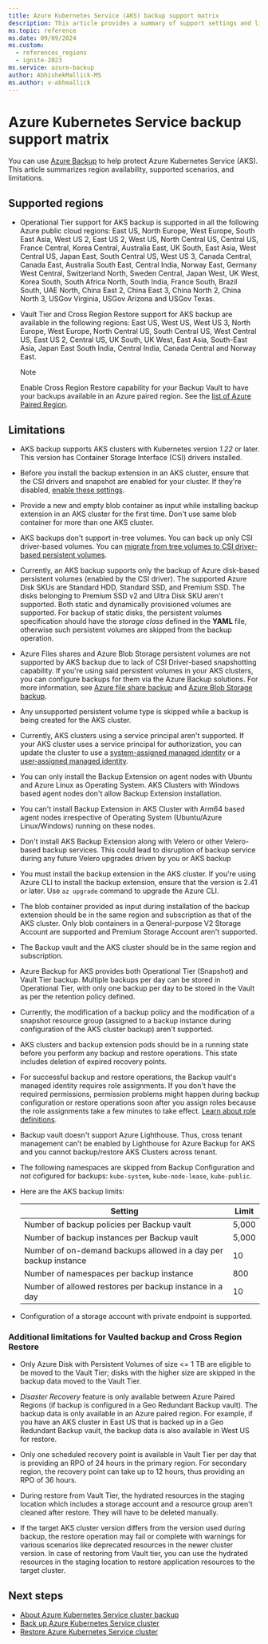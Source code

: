 ```yaml
---
title: Azure Kubernetes Service (AKS) backup support matrix
description: This article provides a summary of support settings and limitations of Azure Kubernetes Service (AKS) backup.
ms.topic: reference
ms.date: 09/09/2024
ms.custom:
  - references_regions
  - ignite-2023
ms.service: azure-backup
author: AbhishekMallick-MS
ms.author: v-abhmallick
---
```


# Azure Kubernetes Service backup support matrix

You can use [Azure Backup](./backup-overview.md) to help protect Azure Kubernetes Service (AKS). This article summarizes region availability, supported scenarios, and limitations.

## Supported regions

- Operational Tier support for AKS backup is supported in all the following Azure public cloud regions: East US, North Europe, West Europe, South East Asia, West US 2, East US 2, West US, North Central US, Central US, France Central, Korea Central, Australia East, UK South, East Asia, West Central US, Japan East, South Central US, West US 3, Canada Central, Canada East, Australia South East, Central India, Norway East, Germany West Central, Switzerland North, Sweden Central, Japan West, UK West, Korea South, South Africa North, South India, France South, Brazil South, UAE North, China East 2, China East 3, China North 2, China North 3, USGov Virginia, USGov Arizona and USGov Texas.

- Vault Tier and Cross Region Restore support for AKS backup are available in the following regions: East US, West US, West US 3, North Europe, West Europe, North Central US, South Central US, West Central US, East US 2, Central US, UK South, UK West, East Asia, South-East Asia, Japan East South India, Central India, Canada Central and Norway East.


  >[!Note]
  >Enable Cross Region Restore capability for your Backup Vault to have your backups available in an Azure paired region. See the [list of Azure Paired Region](../reliability/cross-region-replication-azure.md#azure-paired-regions).

## Limitations

- AKS backup supports AKS clusters with Kubernetes version *1.22* or later. This version has Container Storage Interface (CSI) drivers installed.

- Before you install the backup extension in an AKS cluster, ensure that the CSI drivers and snapshot are enabled for your cluster. If they're disabled, [enable these settings](/azure/aks/csi-storage-drivers#enable-csi-storage-drivers-on-an-existing-cluster).

- Provide a new and empty blob container as input while installing backup extension in an AKS cluster for the first time. Don't use same blob container for more than one AKS cluster. 

- AKS backups don't support in-tree volumes. You can back up only CSI driver-based volumes. You can [migrate from tree volumes to CSI driver-based persistent volumes](/azure/aks/csi-migrate-in-tree-volumes).

- Currently, an AKS backup supports only the backup of Azure disk-based persistent volumes (enabled by the CSI driver). The supported Azure Disk SKUs are Standard HDD, Standard SSD, and Premium SSD. The disks belonging to Premium SSD v2 and Ultra Disk SKU aren't supported. Both static and dynamically provisioned volumes are supported. For backup of static disks, the persistent volumes specification should have the *storage class* defined in the **YAML** file, otherwise such persistent volumes are skipped from the backup operation.

- Azure Files shares and Azure Blob Storage persistent volumes are not supported by AKS backup due to lack of CSI Driver-based snapshotting capability. If you're using said persistent volumes in your AKS clusters, you can configure backups for them via the Azure Backup solutions. For more information, see [Azure file share backup](azure-file-share-backup-overview.md) and [Azure Blob Storage backup](blob-backup-overview.md).

- Any unsupported persistent volume type is skipped while a backup is being created for the AKS cluster.

- Currently, AKS clusters using a service principal aren't supported. If your AKS cluster uses a service principal for authorization, you can update the cluster to use a [system-assigned managed identity](/azure/aks/use-managed-identity#update-an-existing-aks-cluster-to-use-a-system-assigned-managed-identity) or a [user-assigned managed identity](/azure/aks/use-managed-identity#update-an-existing-cluster-to-use-a-user-assigned-managed-identity).

- You can only install the Backup Extension on agent nodes with Ubuntu and Azure Linux as Operating System. AKS Clusters with Windows based agent nodes don't allow Backup Extension installation.

- You can't install Backup Extension in AKS Cluster with Arm64 based agent nodes irrespective of Operating System (Ubuntu/Azure Linux/Windows) running on these nodes.

- Don't install AKS Backup Extension along with Velero or other Velero-based backup services. This could lead to disruption of backup service during any future Velero upgrades driven by you or AKS backup  

- You must install the backup extension in the AKS cluster. If you're using Azure CLI to install the backup extension, ensure that the version is 2.41 or later. Use `az upgrade` command to upgrade the Azure CLI.

- The blob container provided as input during installation of the backup extension should be in the same region and subscription as that of the AKS cluster. Only blob containers in a General-purpose V2 Storage Account are supported and Premium Storage Account aren't supported.   

- The Backup vault and the AKS cluster should be in the same region and subscription.

- Azure Backup for AKS provides both Operational Tier (Snapshot) and Vault Tier backup. Multiple backups per day can be stored in Operational Tier, with only one backup per day to be stored in the Vault as per the retention policy defined.

- Currently, the modification of a backup policy and the modification of a snapshot resource group (assigned to a backup instance during configuration of the AKS cluster backup) aren't supported.

- AKS clusters and backup extension pods should be in a running state before you perform any backup and restore operations. This state includes deletion of expired recovery points.

- For successful backup and restore operations, the Backup vault's managed identity requires role assignments. If you don't have the required permissions, permission problems might happen during backup configuration or restore operations soon after you assign roles because the role assignments take a few minutes to take effect. [Learn about role definitions](azure-kubernetes-service-cluster-backup-concept.md#required-roles-and-permissions).

- Backup vault doesn't support Azure Lighthouse. Thus, cross tenant management can't be enabled by Lighthouse for Azure Backup for AKS and you cannot backup/restore AKS Clusters across tenant.

- The following namespaces are skipped from Backup Configuration and not cofigured for backups: `kube-system`, `kube-node-lease`, `kube-public`.

- Here are the AKS backup limits:

  | Setting | Limit |
  | --- | --- |
  | Number of backup policies per Backup vault | 5,000 |
  | Number of backup instances per Backup vault | 5,000 |
  | Number of on-demand backups allowed in a day per backup instance | 10 |
  | Number of namespaces per backup instance | 800 | 
  | Number of allowed restores per backup instance in a day | 10 |

- Configuration of a storage account with private endpoint is supported.

### Additional limitations for Vaulted backup and Cross Region Restore

- Only Azure Disk with Persistent Volumes of size <= 1 TB are eligible to be moved to the Vault Tier; disks with the higher size are skipped in the backup data moved to the Vault Tier. 

- *Disaster Recovery* feature is only available between Azure Paired Regions (if backup is configured in a Geo Redundant Backup vault). The backup data is only available in an Azure paired region. For example, if you have an AKS cluster in East US that is backed up in a Geo Redundant Backup vault, the backup data is also available in West US for restore.

- Only one scheduled recovery point is available in Vault Tier per day that is providing an RPO of 24 hours in the primary region. For secondary region, the recovery point can take up to 12 hours, thus providing an RPO of 36 hours.

- During restore from Vault Tier, the hydrated resources in the staging location which includes a storage account and a resource group aren't cleaned after restore. They will have to be deleted manually.

- If the target AKS cluster version differs from the version used during backup, the restore operation may fail or complete with warnings for various scenarios like deprecated resources in the newer cluster version. In case of restoring from Vault tier, you can use the hydrated resources in the staging location to restore application resources to the target cluster.  

## Next steps

- [About Azure Kubernetes Service cluster backup](azure-kubernetes-service-cluster-backup-concept.md)
- [Back up Azure Kubernetes Service cluster](azure-kubernetes-service-cluster-backup.md)
- [Restore Azure Kubernetes Service cluster](azure-kubernetes-service-cluster-restore.md)
